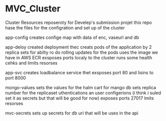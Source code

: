 # MVC_Cluster
Cluster Resources reposeroty for Develep's submission projet
this repo hase the files for the configration and set up of the cluster

app-config 
creates confige map with data of enc, vaseurl and db

app-deloy 
created deployment thec creats pods of the application by 2 replica sets  for abilty ro do rolling updates for the pods 
uses the image we have in AWS ECR
exsposes ports localy to the cluster
runs some health cehks 
and limits resorses

app-svc 
creates loadbalance service thet exsposes port 80 and lisins to port 8000

mongo-values
sets the values for the halm cart for mango db 
sets replica number for the replicaset
uthentications an user configerions (i think i suled set it as secrets but that will be good for now)
exposes ports 27017
lmits resorses

mvc-secrets
sets up secrets for db uri that will be uses in the api